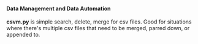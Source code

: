 #### Data Management and Data Automation </h4></th>

**csvm.py** is simple search, delete, merge for csv files.  Good for situations where there's multiple csv files that need to be merged, parred down, or appended to. 
